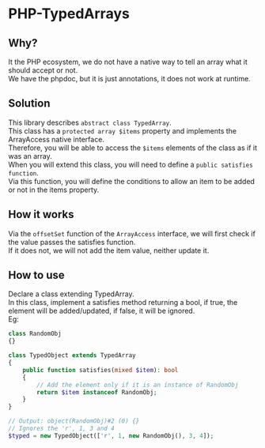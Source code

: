 # PHP-TypedArrays

## Why?
It the PHP ecosystem, we do not have a native way to tell an array what it should accept or not.   
We have the phpdoc, but it is just annotations, it does not work at runtime.   

## Solution
This library describes `abstract class TypedArray`.    
This class has a `protected array $items` property and implements the ArrayAccess native interface.   
Therefore, you will be able to access the `$items` elements of the class as if it was an array.   
When you will extend this class, you will need to define a `public satisfies function`.   
Via this function, you will define the conditions to allow an item to be added or not in the items property.   

## How it works
Via the `offsetSet` function of the `ArrayAccess` interface, we will first check if the value passes the satisfies function.   
If it does not, we will not add the item value, neither update it.   

## How to use
Declare a class extending TypedArray.   
In this class, implement a satisfies method returning a bool, if true, the element will be added/updated, if false, it will be ignored.   
Eg: 
```php
class RandomObj 
{}

class TypedObject extends TypedArray
{
    public function satisfies(mixed $item): bool
    {
        // Add the element only if it is an instance of RandomObj
        return $item instanceof RandomObj;
    }
}

// Output: object(RandomObj)#2 (0) {}
// Ignores the 'r', 1, 3 and 4
$typed = new TypedObject(['r', 1, new RandomObj(), 3, 4]);
```